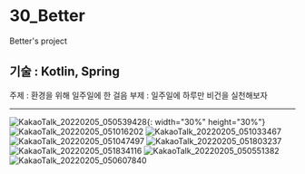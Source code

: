 # 30_Better
Better's project

기술 : Kotlin, Spring
---
주제 : 환경을 위해 일주일에 한 걸음
부제 : 일주일에 하루만 비건을 실천해보자

---
![KakaoTalk_20220205_050539428](https://user-images.githubusercontent.com/51512016/152598597-baaf4a2d-1097-48a5-a83d-99f26a00c3a7.png){: width="30%" height="30%"}
![KakaoTalk_20220205_051016202](https://user-images.githubusercontent.com/51512016/152598617-7231ca01-d639-491f-b00f-17bb7fce7826.png)
![KakaoTalk_20220205_051033467](https://user-images.githubusercontent.com/51512016/152598620-07db5d58-6a20-44ed-bf1d-f2d5b7d03082.png)
![KakaoTalk_20220205_051047497](https://user-images.githubusercontent.com/51512016/152598622-475f56d0-5bc7-4152-968c-56e6f2a374e6.png)
![KakaoTalk_20220205_051803237](https://user-images.githubusercontent.com/51512016/152598623-aed92496-b787-475b-965c-19f6a32e19cf.png)
![KakaoTalk_20220205_051834116](https://user-images.githubusercontent.com/51512016/152598626-5fd88246-f3c1-45b1-90ec-8d40e48b5f21.png)
![KakaoTalk_20220205_050551382](https://user-images.githubusercontent.com/51512016/152598628-eff48b80-7b2b-4823-bd59-1e32d6daf8f3.png)
![KakaoTalk_20220205_050607840](https://user-images.githubusercontent.com/51512016/152598629-0a8f3c3e-01e8-421a-b557-b85726249666.png)
